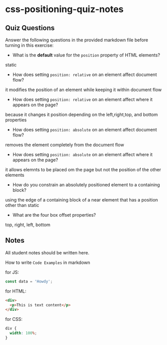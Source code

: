 # css-positioning-quiz-notes

## Quiz Questions

Answer the following questions in the provided markdown file before turning in this exercise:

- What is the **default** value for the `position` property of HTML elements?

static

- How does setting `position: relative` on an element affect document flow?

it modifies the position of an element while keeping it within document flow

- How does setting `position: relative` on an element affect where it appears on the page?

because it changes it position depending on the left,right,top, and bottom properties

- How does setting `position: absolute` on an element affect document flow?

removes the element completely from the document flow

- How does setting `position: absolute` on an element affect where it appears on the page?

it allows elemnts to be placed om the page but not the position of the other elements

- How do you constrain an absolutely positioned element to a containing block?

using the edge of a containing block of a near element that has a position other than static

- What are the four box offset properties?

top, right, left, bottom

## Notes

All student notes should be written here.

How to write `Code Examples` in markdown

for JS:

```javascript
const data = 'Howdy';
```

for HTML:

```html
<div>
  <p>This is text content</p>
</div>
```

for CSS:

```css
div {
  width: 100%;
}
```
